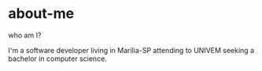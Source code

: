 # about-me
who am I?

I'm a software developer living in Marília-SP attending to UNIVEM seeking a bachelor in computer science.
